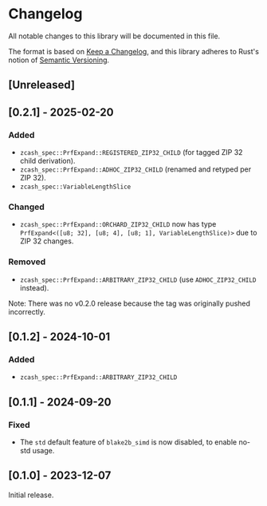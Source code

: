 # Changelog
All notable changes to this library will be documented in this file.

The format is based on [Keep a Changelog](https://keepachangelog.com/en/1.0.0/),
and this library adheres to Rust's notion of
[Semantic Versioning](https://semver.org/spec/v2.0.0.html).

## [Unreleased]

## [0.2.1] - 2025-02-20
### Added
- `zcash_spec::PrfExpand::REGISTERED_ZIP32_CHILD` (for tagged ZIP 32 child
  derivation).
- `zcash_spec::PrfExpand::ADHOC_ZIP32_CHILD` (renamed and retyped per ZIP 32).
- `zcash_spec::VariableLengthSlice`

### Changed
- `zcash_spec::PrfExpand::ORCHARD_ZIP32_CHILD` now has type
  `PrfExpand<([u8; 32], [u8; 4], [u8; 1], VariableLengthSlice)>` due to
  ZIP 32 changes.

### Removed
- `zcash_spec::PrfExpand::ARBITRARY_ZIP32_CHILD` (use `ADHOC_ZIP32_CHILD`
  instead).

Note: There was no v0.2.0 release because the tag was originally pushed
incorrectly.

## [0.1.2] - 2024-10-01
### Added
- `zcash_spec::PrfExpand::ARBITRARY_ZIP32_CHILD`

## [0.1.1] - 2024-09-20
### Fixed
- The `std` default feature of `blake2b_simd` is now disabled, to enable no-std
  usage.

## [0.1.0] - 2023-12-07
Initial release.
